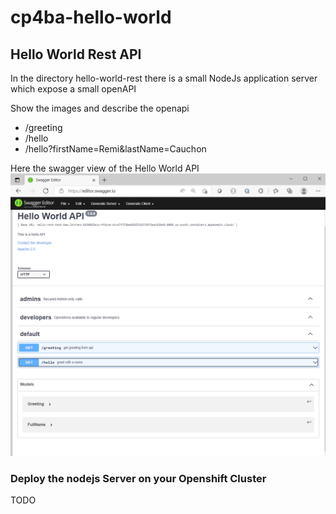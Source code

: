 ﻿# cp4ba-hello-world

## Hello World Rest API

In the directory hello-world-rest there is a small NodeJs application server which expose a small openAPI

  Show the images and describe the openapi
 *   /greeting
 *   /hello
 *   /hello?firstName=Remi&lastName=Cauchon

Here the swagger view of the Hello World API
![cp4ba-hello-world](images/hello-world-rest-swagger.PNG)

### Deploy the nodejs Server on your Openshift Cluster

TODO


